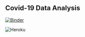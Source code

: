 ## Covid-19 Data Analysis

[![Binder](https://mybinder.org/badge_logo.svg)](https://mybinder.org/v2/gh/arebimohammed/Covid-19-Analysis/master?urlpath=voila%2Frender%2FML-Covid19-Interact-app.ipynb)

![Heroku](https://pyheroku-badge.herokuapp.com/?app=covid19-interactive-app&style=<STYLE>)
